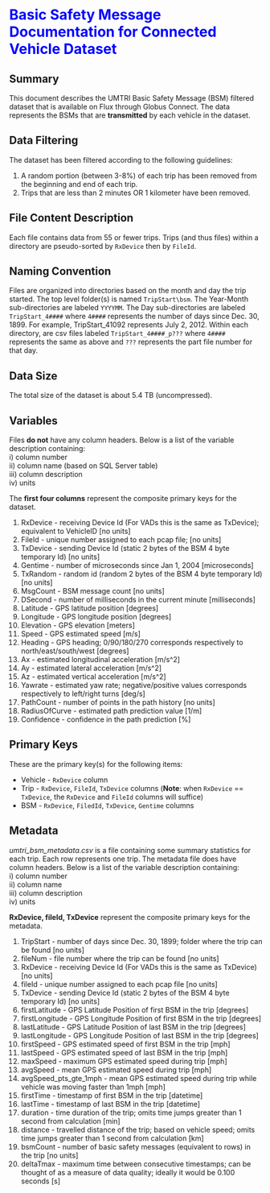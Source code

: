 # <font color='blue'>Basic Safety Message Documentation for Connected Vehicle Dataset</font>

## Summary
This document describes the UMTRI Basic Safety Message (BSM) filtered dataset that is available on Flux through Globus Connect. The data represents the BSMs that are **transmitted** by each vehicle in the dataset.

## Data Filtering
The dataset has been filtered according to the following guidelines:  
1. A random portion (between 3-8%) of each trip has been removed from the beginning and end of each trip.  
2. Trips that are less than 2 minutes OR 1 kilometer have been removed.

## File Content Description
Each file contains data from 55 or fewer trips. Trips (and thus files) within a directory are pseudo-sorted by `RxDevice` then by `FileId`.

## Naming Convention
Files are organized into directories based on the month and day the trip started. The top level folder(s) is named `TripStart\bsm`. The Year-Month sub-directories are labeled `YYYYMM`. The Day sub-directories are labeled `TripStart_4####` where `4####` represents the number of days since Dec. 30, 1899. For example, TripStart_41092 represents July 2, 2012. Within each directory, are csv files labeled `TripStart_4####_p???` where `4####` represents the same as above and `???` represents the part file number for that day. 

## Data Size
The total size of the dataset is about 5.4 TB (uncompressed).

## Variables
Files **do not** have any column headers. Below is a list of the variable description containing:  
i) column number  
ii) column name (based on SQL Server table)  
iii) column description  
iv) units  

The **first four columns** represent the composite primary keys for the dataset.  
1.  RxDevice - receiving Device Id (For VADs this is the same as TxDevice); equivalent to VehicleID [no units]  
2.  FileId - unique number assigned to each pcap file; [no units]  
3.  TxDevice - sending Device Id (static 2 bytes of the BSM 4 byte temporary Id) [no units]  
4.  Gentime - number of microseconds since Jan 1, 2004 [microseconds]  
5.  TxRandom - random id  (random 2 bytes of the BSM 4 byte temporary Id) [no units]  
6.  MsgCount - BSM message count [no units]  
7.  DSecond - number of milliseconds in the current minute [milliseconds]  
8.  Latitude - GPS latitude position [degrees]  
9.  Longitude - GPS longitude position [degrees]  
10. Elevation - GPS elevation [meters]  
11. Speed - GPS estimated speed [m/s]  
12. Heading - GPS heading; 0/90/180/270 corresponds respectively to north/east/south/west [degrees]  
13. Ax - estimated longitudinal acceleration [m/s^2]  
14. Ay - estimated lateral acceleration [m/s^2]  
15. Az - estimated vertical acceleration [m/s^2]  
16. Yawrate - estimated yaw rate; negative/positive values corresponds respectively to left/right turns [deg/s]  
17. PathCount - number of points in the path history [no units]  
18. RadiusOfCurve - estimated path prediction value [1/m]  
19. Confidence - confidence in the path prediction [%]  

## Primary Keys
These are the primary key(s) for the following items:
- Vehicle - `RxDevice` column
- Trip - `RxDevice`, `FileId`, `TxDevice` columns (**Note**: when `RxDevice` == `TxDevice`, the `RxDevice` and `FileId` columns will suffice)
- BSM - `RxDevice`, `FiledId`, `TxDevice`, `Gentime` columns

## Metadata
_umtri_bsm_metadata.csv_ is a file containing some summary statistics for each trip. Each row represents one trip.
The metadata file does have column headers. Below is a list of the variable description containing:  
i) column number  
ii) column name  
iii) column description  
iv) units

**RxDevice, fileId, TxDevice** represent the composite primary keys for the metadata.  
1.  TripStart - number of days since Dec. 30, 1899; folder where the trip can be found  [no units]  
2.  fileNum - file number where the trip can be found [no units]  
3.  RxDevice - receiving Device Id (For VADs this is the same as TxDevice) [no units]  
4.  fileId - unique number assigned to each pcap file [no units]  
5.  TxDevice - sending Device Id (static 2 bytes of the BSM 4 byte temporary Id) [no units]  
6.  firstLatitude - GPS Latitude Position of first BSM in the trip [degrees]  
7.  firstLongitude - GPS Longitude Position of first BSM in the trip [degrees]  
8.  lastLatitude - GPS Latitude Position of last BSM in the trip [degrees]  
9.  lastLongitude - GPS Longitude Position of last BSM in the trip [degrees]  
10. firstSpeed - GPS estimated speed of first BSM in the trip [mph]  
11. lastSpeed - GPS estimated speed of last BSM in the trip [mph]  
12. maxSpeed - maximum GPS estimated speed during trip [mph]  
13. avgSpeed - mean GPS estimated speed during trip [mph]  
14. avgSpeed_pts_gte_1mph - mean GPS estimated speed during trip while vehicle was moving faster than 1mph [mph]  
15. firstTime - timestamp of first BSM in the trip [datetime]  
16. lastTime - timestamp of last BSM in the trip [datetime]  
17. duration - time duration of the trip; omits time jumps greater than 1 second from calculation [min]  
18. distance - travelled distance of the trip; based on vehicle speed; omits time jumps greater than 1 second from calculation [km]  
19. bsmCount - number of basic safety messages (equivalent to rows) in the trip [no units]  
20. deltaTmax - maximum time between consecutive timestamps; can be thought of as a measure of data quality; ideally it would be 0.100 seconds [s]  
